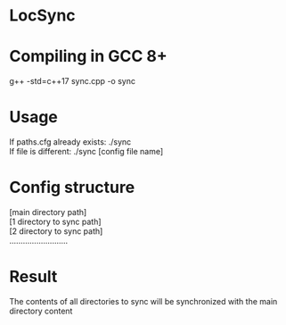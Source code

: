 # LocSync

# Compiling in GCC 8+
g++ -std=c++17 sync.cpp -o sync

# Usage
If paths.cfg already exists: ./sync  
If file is different:		     ./sync [config file name]

# Config structure
[main directory path]  
[1 directory to sync path]  
[2 directory to sync path]  
..........................

# Result
The contents of all directories to sync will be synchronized with the main directory content

